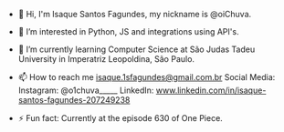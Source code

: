 - 👋 Hi, I'm Isaque Santos Fagundes, my nickname is @oiChuva.
- 👀 I’m interested in Python, JS and integrations using API's.
- 🌱 I’m currently learning Computer Science at São Judas Tadeu University in Imperatriz Leopoldina, São Paulo.
- 📫 How to reach me isaque.1sfagundes@gmail.com.br
Social Media:
Instagram: @o1chuva_____
LinkedIn: www.linkedin.com/in/isaque-santos-fagundes-207249238


- ⚡ Fun fact: Currently at the episode 630 of One Piece.

<!---
oiChuva/oiChuva is a ✨ special ✨ repository because its `README.md` (this file) appears on your GitHub profile.
You can click the Preview link to take a look at your changes.
--->
